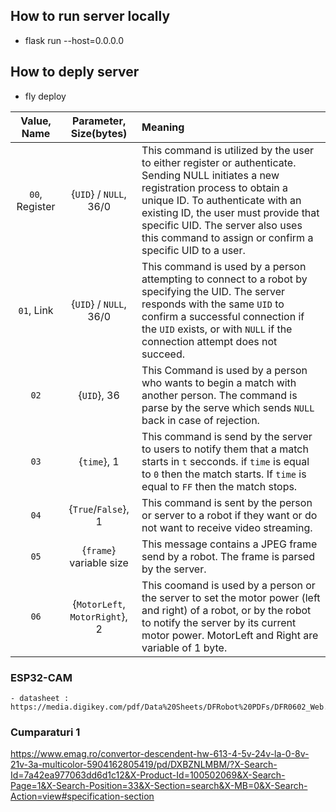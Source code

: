 ## How to run server locally
 - flask run --host=0.0.0.0 
## How to deply server
 - fly deploy


| Value, Name | Parameter, Size(bytes) | Meaning |
|:----:|:----:|:------------|
| `00`, Register | {`UID`} / `NULL`, 36/0 | This command is utilized by the user to either register or authenticate. Sending NULL initiates a new registration process to obtain a unique ID. To authenticate with an existing ID, the user must provide that specific UID. The server also uses this command to assign or confirm a specific UID to a user. | 
| `01`, Link | {`UID`} / `NULL`, 36/0 | This command is used by a person attempting to connect to a robot by specifying the UID. The server responds with the same `UID` to confirm a successful connection if the `UID` exists, or with `NULL` if the connection attempt does not succeed. |
| `02` | {`UID`}, 36 | This Command is used by a person who wants to begin a match with another person. The command is parse by the serve which sends `NULL` back in case of rejection. | 
| `03` | {`time`}, 1   | This command is send by the server to users to notify them that a match starts in `t` secconds. if `time` is equal to `0` then the match starts. If `time` is equal to `FF` then the match stops. | 
| `04` | {`True`/`False`}, 1     | This command is sent by the person or server to a robot if they want or do not want to receive video streaming. | 
| `05` | {`frame`} variable size     | This message contains a JPEG frame send by a robot. The frame is parsed by the server. |
| `06` | {`MotorLeft`, `MotorRight`}, 2 | This coomand is used by a person or the server to set the motor power (left and right) of a robot, or by the robot to notify the server by its current motor power. MotorLeft and Right are variable of 1 byte. |

### ESP32-CAM
    - datasheet : https://media.digikey.com/pdf/Data%20Sheets/DFRobot%20PDFs/DFR0602_Web.pdf

### Cumparaturi 1

https://www.emag.ro/convertor-descendent-hw-613-4-5v-24v-la-0-8v-21v-3a-multicolor-5904162805419/pd/DXBZNLMBM/?X-Search-Id=7a42ea977063dd6d1c12&X-Product-Id=100502069&X-Search-Page=1&X-Search-Position=33&X-Section=search&X-MB=0&X-Search-Action=view#specification-section



